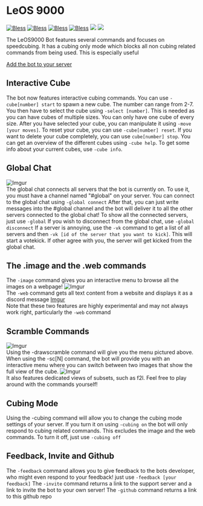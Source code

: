 # LeOS 9000
[![Bless](https://cdn.rawgit.com/LunaGao/BlessYourCodeTag/master/tags/god.svg)](http://lunagao.github.io/BlessYourCodeTag/) 
[![Bless](https://cdn.rawgit.com/LunaGao/BlessYourCodeTag/master/tags/jesus.svg)](http://lunagao.github.io/BlessYourCodeTag/) 
[![Bless](https://cdn.rawgit.com/LunaGao/BlessYourCodeTag/master/tags/allah.svg)](http://lunagao.github.io/BlessYourCodeTag/) 
[![Bless](https://cdn.rawgit.com/LunaGao/BlessYourCodeTag/master/tags/ramen.svg)](http://lunagao.github.io/BlessYourCodeTag/) 
[![](https://forthebadge.com/images/badges/built-with-wordpress.svg)](https://forthebadge.com)
[![](https://forthebadge.com/images/badges/gluten-free.svg)](https://forthebadge.com)

The LeOS9000 Bot features several commands and focuses on speedcubing. It has a cubing only mode which blocks all non cubing related commands from being used. This is especially useful 

[Add the bot to your server](https://discordapp.com/api/oauth2/authorize?client_id=460120329264693258&permissions=121856&scope=bot)

## Interactive Cube
The bot now features interactive cubing commands. You can use ```-cube[number] start``` to spawn a new cube. The number can range from 2-7. You then have to select the cube using ```-select [number]```. This is needed as you can have cubes of multiple sizes. You can only have one cube of every size. After you have selected your cube, you can manipulate it using ```-move [your moves]```. To reset your cube, you can use ```-cube[number] reset```. If you want to delete your cube completely, you can use ```cube[number] stop```. You can get an overview of the different cubes using ```-cube help```. To get some info about your current cubes, use ```-cube info```.

## Global Chat
![Imgur](https://i.imgur.com/4rQ9v5o.png)                                               
The global chat connects all servers that the bot is currently on. To use it, you must have a channel named "#global" on your server. You can connect to the global chat using 
```-global connect```
After that, you can just write messages into the #global channel and the bot will deliver it to all the other servers connected to the global chat! To show all the connected servers, just use 
```-global```
If you wish to disconnect from the global chat, use 
```-global disconnect```
If a server is annoying, use the ```-vk``` command to get a list of all servers and then ```-vk [id of the server that you want to kick]```. This will start a votekick. If other agree with you, the server will get kicked from the global chat.
## The .image and the .web commands
The ```-image``` command gives you an interactive menu to browse all the images on a webpage!
![Imgur](https://i.imgur.com/uSSiAka.png)                                                             
The ```-web``` command gets all text content from a website and displays it as a discord message
[Imgur](https://i.imgur.com/b576YSf.png)                                                                                
Note that these two features are highly experimental and may not always work right, particularly the ```-web``` command

## Scramble Commands
![Imgur](https://i.imgur.com/hdnoU8x.png)                                                                     
Using the -drawscramble command will give you the menu pictured above. When using the -sc[N] command, the bot will provide you with an interactive menu where you can switch between two images that show the full view of the cube. 
![Imgur](https://i.imgur.com/s1z1wio.png)                                                     
It also features dedicated views of subsets, such as f2l. Feel free to play around with the commands yourself!

## Cubing Mode
Using the -cubing command will allow you to change the cubing mode settings of your server. If you turn it on using
```-cubing on```
the bot will only respond to cubing related commands. This excludes the image and the web commands. To turn it off, just use
```-cubing off```

## Feedback, Invite and Github
The ```-feedback``` command allows you to give feedback to the bots developer, who might even respond to your feedback! just use ```-feedback [your feedback]```
The ```-invite``` command returns a link to the support server and a link to invite the bot to your own server!
The ```-github``` command returns a link to this github repo
